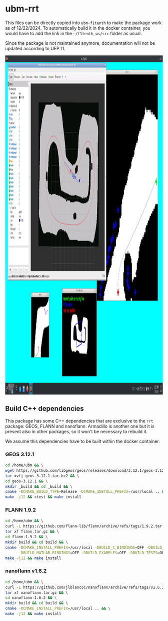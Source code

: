 # ubm-rrt

This files can be directly copied into `ubm-f1tenth` to make the package work as of 12/22/2024. To automatically build it in the docker container, you would have to add the link in the `~/f1tenth_ws/src` folder as usual.

Since the package is not maintained anymore, documentation will not be updated according to UEP 11.

<img src="rrt/img/screenshot.png" alt="rrt_screenshot" width="1920" height="1080">

## Build C++ dependencies

This package has some C++ dependencies that are exclusive to the `rrt` package: GEOS, FLANN and nanoflann. Armadillo is another one but it is present also in other packages, so it won't be necessary to rebuild it.

We assume this dependencies have to be built within the docker container.

### GEOS 3.12.1

```bash
cd /home/ubm && \
wget https://github.com/libgeos/geos/releases/download/3.12.1/geos-3.12.1.tar.bz2 && \
tar xvfj geos-3.12.1.tar.bz2 && \
cd geos-3.12.1 && \
mkdir _build && cd _build && \
cmake -DCMAKE_BUILD_TYPE=Release -DCMAKE_INSTALL_PREFIX=/usr/local .. && \
make -j12 && ctest && make install
```

### FLANN 1.9.2

```bash
cd /home/ubm && \
curl -L https://github.com/flann-lib/flann/archive/refs/tags/1.9.2.tar.gz > flann.tar.gz && \
tar xf flann.tar.gz && \
cd flann-1.9.2 && \
mkdir build && cd build && \
cmake -DCMAKE_INSTALL_PREFIX=/usr/local -DBUILD_C_BINDINGS=OFF -DBUILD_PYTHON_BINDINGS=OFF \
      -DBUILD_MATLAB_BINDINGS=OFF -DBUILD_EXAMPLES=OFF -DBUILD_TESTS=OFF -DBUILD_DOC=OFF .. && \
make -j12 && make install
```

### nanoflann v1.6.2

```bash
cd /home/ubm && \
curl -L https://github.com/jlblancoc/nanoflann/archive/refs/tags/v1.6.2.tar.gz > nanoflann.tar.gz && \
tar xf nanoflann.tar.gz && \
cd nanoflann-1.6.2 && \
mkdir build && cd build && \
cmake -DCMAKE_INSTALL_PREFIX=/usr/local .. && \
make -j12 && make install
```
